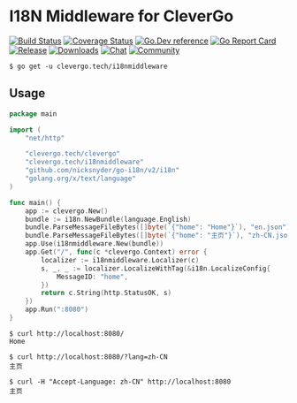 # I18N Middleware for CleverGo
[![Build Status](https://img.shields.io/travis/clevergo/i18nmiddleware?style=flat-square)](https://travis-ci.org/clevergo/i18nmiddleware)
[![Coverage Status](https://img.shields.io/coveralls/github/clevergo/i18nmiddleware?style=flat-square)](https://coveralls.io/github/clevergo/i18nmiddleware)
[![Go.Dev reference](https://img.shields.io/badge/go.dev-reference-blue?logo=go&logoColor=white&style=flat-square)](https://pkg.go.dev/clevergo.tech/i18nmiddleware?tab=doc)
[![Go Report Card](https://goreportcard.com/badge/github.com/clevergo/i18nmiddleware?style=flat-square)](https://goreportcard.com/report/github.com/clevergo/i18nmiddleware)
[![Release](https://img.shields.io/github/release/clevergo/i18nmiddleware.svg?style=flat-square)](https://github.com/clevergo/i18nmiddleware/releases)
[![Downloads](https://img.shields.io/endpoint?url=https://pkg.clevergo.tech/api/badges/downloads/total/clevergo.tech/i18nmiddleware&style=flat-square)](https://pkg.clevergo.tech/clevergo.tech/i18nmiddleware)
[![Chat](https://img.shields.io/badge/chat-telegram-blue?style=flat-square)](https://t.me/clevergotech)
[![Community](https://img.shields.io/badge/community-forum-blue?style=flat-square&color=orange)](https://forum.clevergo.tech)

```shell
$ go get -u clevergo.tech/i18nmiddleware
```

## Usage

```go
package main

import (
	"net/http"

	"clevergo.tech/clevergo"
	"clevergo.tech/i18nmiddleware"
	"github.com/nicksnyder/go-i18n/v2/i18n"
	"golang.org/x/text/language"
)

func main() {
	app := clevergo.New()
	bundle := i18n.NewBundle(language.English)
	bundle.ParseMessageFileBytes([]byte(`{"home": "Home"}`), "en.json")
	bundle.ParseMessageFileBytes([]byte(`{"home": "主页"}`), "zh-CN.json")
	app.Use(i18nmiddleware.New(bundle))
	app.Get("/", func(c *clevergo.Context) error {
		localizer := i18nmiddleware.Localizer(c)
		s, _, _ := localizer.LocalizeWithTag(&i18n.LocalizeConfig{
			MessageID: "home",
		})
		return c.String(http.StatusOK, s)
	})
	app.Run(":8080")
}
```

```shell
$ curl http://localhost:8080/
Home

$ curl http://localhost:8080/?lang=zh-CN
主页

$ curl -H "Accept-Language: zh-CN" http://localhost:8080
主页
```

